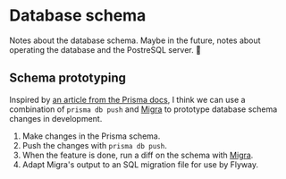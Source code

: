 # Database schema

Notes about the database schema. Maybe in the future, notes about operating the database and the PostreSQL server. :shrug:

## Schema prototyping

Inspired by [an article from the Prisma docs][2], I think we can use a combination of `prisma db push` and [Migra][1] to prototype database schema changes in development.

  1. Make changes in the Prisma schema.
  2. Push the changes with `prisma db push`.
  3. When the feature is done, run a diff on the schema with [Migra][1].
  4. Adapt Migra's output to an SQL migration file for use by Flyway.

[1]: https://databaseci.com/docs/migra
[2]: https://www.prisma.io/docs/guides/database/prototyping-schema-db-push
